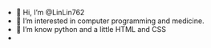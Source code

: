 - 👋 Hi, I’m @LinLin762
- 👀 I’m interested in computer programming and medicine. 
- 🌱 I’m know python and a little HTML and CSS
-



<!---
LinLin762/LinLin762 is a ✨ special ✨ repository because its `README.md` (this file) appears on your GitHub profile.
You can click the Preview link to take a look at your changes.
--->
